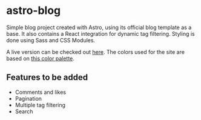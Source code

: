 # astro-blog

Simple blog project created with Astro, using its official blog template as a base. It also contains a React integration for dynamic tag filtering. Styling is done using Sass and CSS Modules.

A live version can be checked out [here](https://elyosis.github.io/astro-blog). The colors used for the site are based on [this color palette](https://colorkit.co/palette/e4babe-fcf1ef-e8d8c9-ced3d7-5e606c/).

## Features to be added

- Comments and likes
- Pagination
- Multiple tag filtering
- Search
